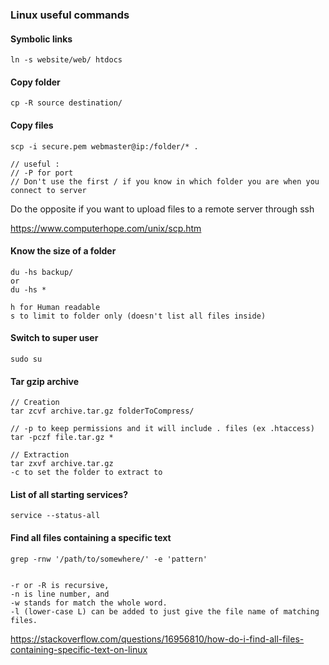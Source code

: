 ### Linux useful commands

#### Symbolic links
````
ln -s website/web/ htdocs
````

#### Copy folder
````
cp -R source destination/
````

#### Copy files
````
scp -i secure.pem webmaster@ip:/folder/* .

// useful :
// -P for port
// Don't use the first / if you know in which folder you are when you connect to server
````
Do the opposite if you want to upload files to a remote server through ssh

https://www.computerhope.com/unix/scp.htm


#### Know the size of a folder

````
du -hs backup/
or
du -hs *

h for Human readable
s to limit to folder only (doesn't list all files inside)
````


#### Switch to super user

````
sudo su
````

#### Tar gzip archive
````
// Creation
tar zcvf archive.tar.gz folderToCompress/

// -p to keep permissions and it will include . files (ex .htaccess)
tar -pczf file.tar.gz *

// Extraction
tar zxvf archive.tar.gz
-c to set the folder to extract to
````

#### List of all starting services?
````
service --status-all
````

#### Find all files containing a specific text
````
grep -rnw '/path/to/somewhere/' -e 'pattern'


-r or -R is recursive,
-n is line number, and
-w stands for match the whole word.
-l (lower-case L) can be added to just give the file name of matching files.

````
https://stackoverflow.com/questions/16956810/how-do-i-find-all-files-containing-specific-text-on-linux

